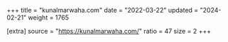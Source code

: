 +++
title = "kunalmarwaha.com"
date = "2022-03-22"
updated = "2024-02-21"
weight = 1765

[extra]
source = "https://kunalmarwaha.com/"
ratio = 47
size = 2
+++
